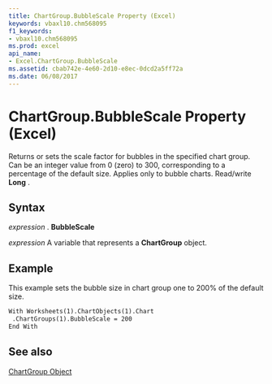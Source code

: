 ```yaml
---
title: ChartGroup.BubbleScale Property (Excel)
keywords: vbaxl10.chm568095
f1_keywords:
- vbaxl10.chm568095
ms.prod: excel
api_name:
- Excel.ChartGroup.BubbleScale
ms.assetid: cbab742e-4e60-2d10-e8ec-0dcd2a5ff72a
ms.date: 06/08/2017
---
```



# ChartGroup.BubbleScale Property (Excel)

Returns or sets the scale factor for bubbles in the specified chart group. Can be an integer value from 0 (zero) to 300, corresponding to a percentage of the default size. Applies only to bubble charts. Read/write  **Long** .


## Syntax

 _expression_ . **BubbleScale**

 _expression_ A variable that represents a **ChartGroup** object.


## Example

This example sets the bubble size in chart group one to 200% of the default size.


```vb
With Worksheets(1).ChartObjects(1).Chart 
 .ChartGroups(1).BubbleScale = 200 
End With
```


## See also


[ChartGroup Object](Excel.ChartGroup(objec).md)

